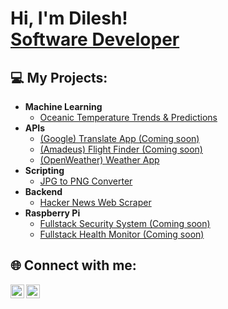 <h1>Hi, I'm Dilesh! <br/><a href="https://www.dropbox.com/scl/fi/02izh79qvx50k4rt0qtu3/CV.jpg?rlkey=ffw19lyfefxmt1v8hxwl2h8zn&st=quw8ldpv&dl=0](https://www.dropbox.com/scl/fi/eqdxfau1e93rvecpwsvmd/Software-Developer-CV.pdf?rlkey=ejb2cbbkbmu7jx49tj2vfpn2s&st=gn6syhv0&dl=0">Software Developer</a></h1>

<h2>💻 My Projects:</h2>

- <b>Machine Learning</b>
  - <a href="https://github.com/dileshm/Python-Projects/tree/main/OceanDataScience">Oceanic Temperature Trends & Predictions</a>
- <b>APIs</b>
  - <a href="https://github.com/dileshm/Python-Projects/tree/main/APITranslatorApp">(Google) Translate App (Coming soon)</a>
  - <a href="https://github.com/dileshm/Python-Projects/tree/main/FlightFinder">(Amadeus) Flight Finder (Coming soon)</a>
  - <a href="https://github.com/dileshm/Python-Projects/tree/main/APIWeatherApp">(OpenWeather) Weather App</a>
- <b>Scripting</b>
  - <a href="https://github.com/dileshm/Python-Projects/tree/main/JPGtoPNGconverter">JPG to PNG Converter</a>
- <b>Backend</b>
  - <a href="https://github.com/dileshm/Python-Projects/tree/main/HackerNewsWebScraper">Hacker News Web Scraper</a>  
- <b>Raspberry Pi</b>
  - <a href="https://github.com/dileshm/Python-Projects/tree/main/SecuritySystem">Fullstack Security System (Coming soon)</a>
  - <a href="https://github.com/dileshm/Python-Projects/tree/main/PatientHealthMonitor">Fullstack Health Monitor (Coming soon)</a>
  
  
<h2> 🌐 Connect with me:</h2>

<a href="https://www.linkedin.com/in/dilesh-makanjee/">
  <img align="left" alt="Dilesh Makanjee | LinkedIn" width="22px" src="https://cdn.jsdelivr.net/npm/simple-icons@v3/icons/linkedin.svg" />
</a>
<a href="mailto:dilesh.makanjee@hotmail.com">
  <img align="left" alt="Dilesh Makanjee | Outlook" width="22px" src="https://cdn.jsdelivr.net/npm/simple-icons@v3/icons/microsoftoutlook.svg" />
</a>
<!--
